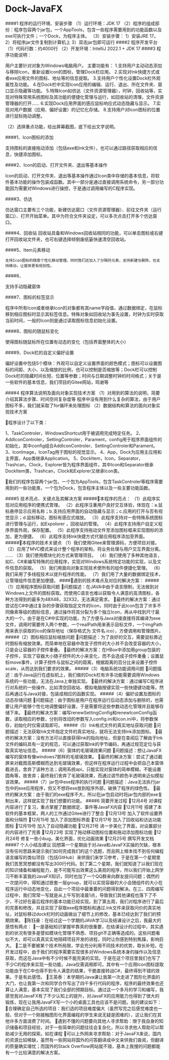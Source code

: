 # Dock-JavaFX

####1 程序的运行环境、安装步骤
	（1）运行环境：JDK 17
	（2）程序的组成部份：程序包容两个jar包，一个AppTools，包含一些程序需要用到的功能函数以及exe可执行文件；一个Dock，为程序主体。
	（3）安装步骤： 
1）安装JRE 17。
2）将程序jar文件复制到计算机上
3）双击jar包即可运行
####2 程序开发平台
	（1）代码行数：约4000行
	（2）开发环境：IntelliJ 2022.1 + JDK 17
####3 程序功能说明：

用户主要针对对象为Windows电脑用户。
主要功能有：
1.支持用户主动动态添加与移除Icon，重新设置Icon的图标，管理Dock栏应用。
2.实现对lnk快捷方式或者exe应用文件的图标、地址等的信息提取。
3.支持用户个性化设置Dock栏外观属性及功能。
4.在Dock栏中实现Icon应用的编辑、运行、退出、所在文件夹、窗口显示隐藏等功能。
5.特殊Icon如仿达（文件资源管理器），时钟，回收站等，实现对特殊常用系统图标及其功能的便捷化管理与运行，如回收站的清理，文件资源管理器的打开……
6.实现Dock应用界面的感应鼠标响应式动态隐藏与显示。
7.实现对用户数据（应用、偏好设置）的记忆化存储。
8.支持用户对Icon图标的位置进行鼠标拖动调整。

（2）选择重点功能，给出屏幕截图，底下给出文字说明。

####1、Icon图标的添加

支持图标的直接拖动添加（包括exe和lnk文件），也可以通过路径获取相应的信息，快捷添加图标。

####2、Icon的启动、打开文件夹、退出等基本操作

Icon的启动、打开文件夹、退出等基本操作通过Icon类中存储的基本信息，将软件基本功能的操作包装成函数。其中一部分是通过直接调用系统命令，另一部分功能因为需要对Windows进行操控，于是通过调用编写的C程序实现。

####3、仿达
	
仿达窗口主要有三个功能，新建仿达窗口（文件资源管理器）、前往文件夹（运行窗口）、打开开始菜单。其中为符合文件夹设定，可以多次点击打开多个仿达窗口。

####4、回收站
回收站具备和Windows回收站相同的功能，可以单击图标或右键打开回收站文件夹，也可右键选择倾倒废纸篓快速清空回收站。

####5、Item元素移动


	支持Icon图标的随意个性化移动管理。同时我们还加入了分隔符元素，支持新建与删除，也支持移动，让窗体更有规划性。

####6、

支持手动隐藏窗体

####7、图标的标签显示

程序中所有Icon或者继承Icon的对象都有其name字段值，通过数据绑定，在鼠标移到相应图标时显示其标签信息。特殊对象如回收站为事先设置，时钟为实时获取当前时间，一般的Icon则是通过读取图标信息初始化设置。

####8、图标的随鼠标变化

使得图标随鼠标所在位置有动态的变化（包括界面整体的大小）

####9、Dock栏的自定义偏好设置




偏好设置中包括5个模块：外观可以自定义设置界面的颜色模式；图标可以设置图标的间距、大小、以及缩放的比例，也可以控制是否缩放等；Dock栏可以控制Dock栏的隐藏时间长短、位置等参数；时间与日期调整时钟的时间格式；关于是一些软件的基本信息，我们项目的Gitee网站，鸣谢等

####4 程序算法说明及面向对象实现技术方案
（1）对用到的算法的说明，简要介绍其算法步骤、时间空间复杂度等
程序中没有用到什么复杂的算法，由于用户图标不多，我们就采取了for循环来处理图标
（2）数据结构和算法的面向对象实现技术方案


程序设计了以下类：

1、TaskControler，WindowsShortcut用于被调用完成特定任务。
2、AddIconControler，SettingControler，Parament，config用于程序界面组件的初始化，其中config组合AddIconControler、SettingControler和Parament。
3、IconImage，IconTag用于图标的视觉显示。
4、App，Dock为应用主应用和主界面，App类继承Application。
5、DockItem，Icon，Separator，Trashcan，Clock，Explorer皆为程序界面组件，其中Icon和Separator继承DockItem类，Trashcan，Clock和Explorer又继承Icon类。

我们的程序包容两个jar包，一个包为AppTools，包含TaskControler等程序需要用到的一些功能类，一个包为Dock，包含程序主体以及一些主要功能函数。

####5 技术亮点、关键点及其解决方案
#####本程序的亮点：
（1）此程序实现对应用程序的便携式管理。
（2）此程序注重用户良好交互体验，体现在：a.鼠标悬停显示应用名称；b.支持应用界面的自动隐藏与显示；c.应用的打开与否有视觉显示；d.鼠标移动，图标有感应式缩放。
（3）此程序支持对一些特殊系统图标进行管理与运行，如Expolorer ，回收站的管理。
（4）此程序支持用户自定义程序界面外观，保存配置。
（5）此程序支持拖动文件至添加图标框来实现图标的添加，更为便捷。
（6）此程序支持lnk快捷方式代替应用程序添加至界面。
#####本程序的技术关键点
（1）我们使用Gitee来管理源码，方便项目对接。
（2）应用了MVC模式来设计整个程序的架构，将业务处理与用户交互界面分离。
 ……
（3）我们使用模块化的方式来管理项目。
（4）我们使用了多种其他语言，如C、C#来编写特殊的应用程序，实现对Windows系统特定功能的实现，以及文件信息的获取。
（5）我们用面向对象实现技术使所有的组件便捷化管理。
（6）我们采用了多线程技术以提升程序的性能。
（7）我们用了大量的数据绑定技术，让管理组件信息更加便捷。
####遇到的技术难点及对应的解决方案：
#####（1）应用程序图标获取问题
问题描述：在JAVA中由于语言限制，无法做到对Windows上文件的图标获取。而使用C语言也难以获取令人满意的高清图标，各种方法得到的最多为48X48，32X32，无法满足需求。
最终的解决方案：通过尝试在C#中通过复杂的步骤获取指定文件的Icon，同时由于此Icon包含了许多不同像素等级的图标信息，通过操作将其分裂为多个独立Icon，再从中找到尺寸最大的一个。由于是在C#中实现的功能，为了方便与Java对接直接将其编译为exe文件，调用时需要传入两个参数，一个realPath用来表示目标文件，一个imgPath用来表示获取的ico的保存地址（保存格式为 文件名.ico），方便调用和管理图片。
#####（2）图标相应鼠标缩放问题
问题描述：为了良好的交互，需要鼠标靠近时图标有缩放效果。而简单地在容器中改变子控件的大小并不会改变容器的大小，只是会让容器的子控件重叠。
最终的解决方案：在HBox中添加用group包装的子控件，实现了容器大小随子控件的大小来变化，而不会造成子控件重叠；设置鼠标move事件，计算子控件与鼠标之间的距离，根据距离的百分比来设置子控件scale，从而达到我们要求的效果。
#####（3）电脑系统功能调用问题
问题描述：由于Java运行在虚拟机上，我们做的Dock栏有许多功能需要调用Windows系统的一些功能，无法在Java上单独实现。
最终的解决方案：通过编写C程序进行对系统的一些操作，比如清空回收站、模拟电脑按键实现一些快捷键功能等。然后再通过与Java对接，包装成相应的函数实现。
#####（4）偏好设置及图标的动态存储问题
问题描述：由于图标是用户在程序运行后动态添加与删除的，也需要让用户能够个性化地调整偏好设置，于是需要将这些参数动态化管理并且能够存储下来。
最终的解决方案：编写renewSettingConfig和renewIconConfig函数，读取相应的参数，分别将改动的参数写入config.ini和icon.ini中，将参数保存，初始化时仅需读取即可。
#####（5）lnk格式文件的真实地址获取问题
问题描述：无法获取lnk文件指定文件的真实地址，就将无法支持lnk添加图标。
最终的解决方案：没有方法可以直接获得lnk的指向地址，但是在查阅后了解由于lnk文件的编码具有一定的规范，可以通过获取lnk的字节编码，再通过规范定位与获取真实地址信息。
#####（6）窗体的毛玻璃效果问题
问题描述：想让JavaFX编写的窗体有像windows7那样的毛玻璃效果。
最终的解决方案：尝试了通过截屏来对截图高斯模糊而达到毛玻璃效果，但这样在程序运行过程中会把自己本窗体截进去，舍弃了该种方法；调用系统api，只能实现对窗体的简单模糊，不能设置圆角等，故舍弃；最终我们舍弃了毛玻璃效果，而通过调节颜色半透明来近似模拟该效果。
#####（7）jar包中exe程序的执行问题
问题描述：Java无法执行jar包中的exe应用程序，但又不想将exe放到程序外部，破换了程序的绿色性。
最终的解决方案：由于我们的exe程序不大，所以在jar包启动时将jar包内部的exe复制出来，这样就实现了我们想要的功能。
####6 简要开发过程
12月4号	对课程内容进行了复习，重点掌握了数据绑定、事件等JavaFX内容
12月11号	搭建了本软件的基本框架，两人的工作通过Gitee进行了整合
12月13号  加入了软件设置界面和分隔符
12月15号  加入了添加图标界面
12月17号	加入了回收站和访达功能图标
12月19号  加入了自动隐藏功能
12月21号  进一步美化了界面，对设置部分的内容进行了完善
12月23号  实现了拖动移动图标位置和拖动添加图标功能
12月24号  修复一些小bug，美化界面，优化动画效果
12月25号  撰写开发文档
####7 个人小结及建议
回想第一个星期由于对Java和JavaFX实操的欠缺，根本没有任何思路来提示我们如何完成我们的这个选题，而且网上根本找不到任何编程语言编写的类似项目（包括GitHub）来供我们来学习参考，于是在第一个星期里我们苦思冥想都没有写出300行代码。到了第二个星期，我们就知道了以我们现在的知识储备和编程能力，是不可能写出效果这么美观的程序，所以我们开始上网学习不断丰富我的JavaFX知识，同时也加了一个QQ群来向群友提问问题；偶然的一次提问中，得知通过嵌套一层group，就可以实现容器的大小会随组件的大小在程序运行中动态地变化，自此一个项目中最重要的问题得到解决。在三、四周编写过程中，我们常常一写就是从上午写到凌晨1点，导致我们其他课程也落下了不少，不过好在最后程序的基本功能已经实现。到了第五周，我们对程序进行了最后的完善和修改，并且实现了获取exe程序图标和通过.lnk文件来获取问价的真实地址，对鼠标移过dock栏时的动画做出了细节上的修改，基本已经达到了我们的预期效果。
陈钰豪：在经过这一个学期的JAVA学习以及结课设计之后，我最大的感悟有两点：
一是基础知识掌握牢靠真的很重要，在结课设计的过程中，其实遇到的状况有很多是譬如模块化管理不熟悉、项目git不正确等造成的。这些问题看似不大，却可以真真实实地阻碍项目开发的进程，同时让你感到特别焦躁，影响巨大。
二是不要被某个技术所局限，学会充分利用不同技术的优势，取长补短。在开发过程中，由于我们的程序需要实现很多对Windows系统本身的操作以及信息获取，而这在Java中有不少时候不能完美的实现。于是在这个项目里我们也写了不少C的程序来实现一些功能，Java仅需调用即可。其中有一个应用Icon图标提取功能由于在C中也得不到令人满意的结果，干脆直接转战C#，最终得到不错的效果。于是有此感悟。
王英泰：本学期的Java课让我第一次走进了图形化界面的大门，也让我第一次和同学合作写出了四千多行代码的程序，程序的最终效果也还算让人满意，基本实现了我们全部的预期目标。通过这一个多月的学习和编写，我感觉我对JavaFX有了不少认知上的提升，对JavaFX的应用能力也得到了很大的锻炼，现在让我用JavaFX写一个小的桌面工具也应该不是问题。我的建议如下：
合理确定自己所选的项目：我们选的项目难度偏大（虽然写完之后感觉难度也一般，但对于一个刚接触图形化界面编程的学生来说无疑是困难的），这让我们在其他许多方面浪费了时间。
遇到不懂的问题要向其他人寻求帮助：限于我自身的知识储备和项目经验，对于一些简单的问题往往会复杂化，所以寻求他人帮助可以帮助减少无用的探索。如在课程
可以上外网来寻求帮助：对于JavaFX来说，国内的资源比较稀缺，虽然有一些网站将国外的问答翻译成中文来供我们查阅，但翻译的质量确实堪忧；而国外的Stack Overflow网站就不错，基本上我搜的问题都能有一个比较满意的解决方案。
